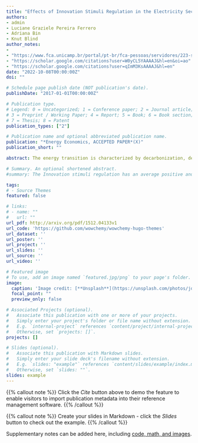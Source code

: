 ```yaml
---
title: "Effects of Innovation Stimuli Regulation in the Electricity Sector: A quantitative study on European countries"
authors:
- admin
- Luciane Graziele Pereira Ferrero
- Adriana Bin
- Knut Blind
author_notes:
- 
- "https://www.fca.unicamp.br/portal/pt-br/fca-pessoas/servidores/223-servidores-ensino/54-luciane-graziele-pereira.html"
- "https://scholar.google.com/citations?user=W0yCL5YAAAAJ&hl=en&oi=ao"
- "https://scholar.google.com/citations?user=qImM3KsAAAAJ&hl=en"
date: "2022-10-08T00:00:00Z"
doi: ""

# Schedule page publish date (NOT publication's date).
publishDate: "2017-01-01T00:00:00Z"

# Publication type.
# Legend: 0 = Uncategorized; 1 = Conference paper; 2 = Journal article;
# 3 = Preprint / Working Paper; 4 = Report; 5 = Book; 6 = Book section;
# 7 = Thesis; 8 = Patent
publication_types: ["2"]

# Publication name and optional abbreviated publication name.
publication: "*Energy Economics, ACCEPTED PAPER*(X)"
publication_short: ""

abstract: The energy transition is characterized by decarbonization, decentralization, and digitalization trends in the electricity sector, increasing the demand for novel technologies and innovation. Nevertheless, there are still challenges in the electricity sector to provide proper innovation incentives, often attributed to the slow technological dynamics of the sector and its regulated nature. As a response to insufficient levels of innovation, numerous European countries introduced innovation-stimuli regulations in the electricity sector during the second half of the 2000s. To evaluate the impact of these regulations on innovation, we employed a difference-in-differences (DiD) model on a panel data set with 21 European countries covering the period from 1991 to 2016, using patents as a dependent variable. In addition to the canonical DiD, we performed group-specific treatment effects to estimate the difference among the “early adopters” and “late adopters” countries of innovation-stimuli regulation. We find that the introduction of innovation-stimuli regulation has positively impacted patenting activities in the electricity sector, especially among the “early adopters”. These results suggest that innovation-stimuli regulation can be an important regulatory tool to foster further innovation that is required to complete the energy transition.

# Summary. An optional shortened abstract.
#summary: The Innovation stimuli regulation has an average positive and significant impact on patents, but early adopters seem to benefit more from the innovation-stimuli regulations than late-adopters. Our findings are aligned with the positive impact of R&D investments on innovation outputs

tags:
# - Source Themes
featured: false

# links:
# - name: ""
#   url: ""
url_pdf: http://arxiv.org/pdf/1512.04133v1
url_code: 'https://github.com/wowchemy/wowchemy-hugo-themes'
url_dataset: ''
url_poster: ''
url_project: ''
url_slides: ''
url_source: ''
url_video: ''

# Featured image
# To use, add an image named `featured.jpg/png` to your page's folder. 
image:
  caption: 'Image credit: [**Unsplash**](https://unsplash.com/photos/jdD8gXaTZsc)'
  focal_point: ""
  preview_only: false

# Associated Projects (optional).
#   Associate this publication with one or more of your projects.
#   Simply enter your project's folder or file name without extension.
#   E.g. `internal-project` references `content/project/internal-project/index.md`.
#   Otherwise, set `projects: []`.
projects: []

# Slides (optional).
#   Associate this publication with Markdown slides.
#   Simply enter your slide deck's filename without extension.
#   E.g. `slides: "example"` references `content/slides/example/index.md`.
#   Otherwise, set `slides: ""`.
slides: example
---
```


{{% callout note %}}
Click the *Cite* button above to demo the feature to enable visitors to import publication metadata into their reference management software.
{{% /callout %}}

{{% callout note %}}
Create your slides in Markdown - click the *Slides* button to check out the example.
{{% /callout %}}

Supplementary notes can be added here, including [code, math, and images](https://wowchemy.com/docs/writing-markdown-latex/).

